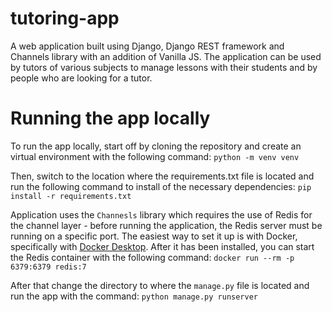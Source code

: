 # tutoring-app
A web application built using Django, Django REST framework and Channels library with an addition of Vanilla JS. The application can be used by tutors of various subjects to manage lessons with their students and by people who are looking for a tutor.

# Running the app locally 

To run the app locally, start off by cloning the repository and create an virtual environment with the following command:
`
python -m venv venv
`

Then, switch to the location where the requirements.txt file is located and run the following command to install of the necessary dependencies:
`
pip install -r requirements.txt
`

Application uses the `Channesls` library which requires the use of Redis for the channel layer - before running the application, the Redis server must be running on a specific port. The easiest way to set it up is with Docker, specifically with [Docker Desktop]([https://duckduckgo.com](https://www.docker.com/products/docker-desktop/)). After it has been installed, you can start the Redis container with the following command: `docker run --rm -p 6379:6379 redis:7`

After that change the directory to where the `manage.py` file is located and run the app with the command: `python manage.py runserver`
